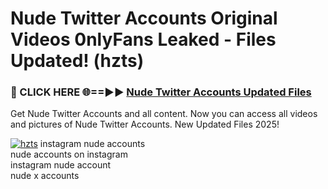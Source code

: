 # Nude Twitter Accounts Original Videos 0nlyFans Leaked - Files Updated! (hzts)

<h3>🔴 CLICK HERE 🌐==►► <a href="https://tinyurl.com/52m3yx9h" rel="nofollow">Nude Twitter Accounts Updated Files</a></h3>

Get Nude Twitter Accounts and all content. Now you can access all videos and pictures of Nude Twitter Accounts. New Updated Files 2025!

[![hzts](https://i.imgur.com/TnHtlc8.gif)](https://tinyurl.com/52m3yx9h)
instagram nude accounts<br>
nude accounts on instagram<br>
instagram nude account<br>
nude x accounts